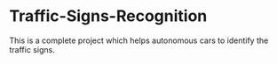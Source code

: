 # Traffic-Signs-Recognition
This is a complete project which helps autonomous cars to identify the traffic signs.
